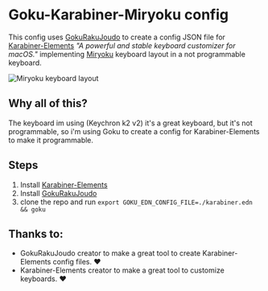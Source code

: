 # Goku-Karabiner-Miryoku config

This config uses [GokuRakuJoudo](https://github.com/yqrashawn/GokuRakuJoudo) to create a config JSON file for [Karabiner-Elements](https://github.com/pqrs-org/Karabiner-Elements) *"A powerful and stable keyboard customizer for macOS."* implementing [Miryoku](https://github.com/manna-harbour/miryoku/tree/master) keyboard layout in a not programmable keyboard.

![Miryoku keyboard layout](https://raw.githubusercontent.com/manna-harbour/miryoku/master/data/cover/miryoku-kle-cover.png)

## Why all of this?

The keyboard im using (Keychron k2 v2) it's a great keyboard, but it's not programmable, so i'm using Goku to create a config for Karabiner-Elements to make it programmable.


## Steps

1) Install [Karabiner-Elements](https://github.com/pqrs-org/Karabiner-Elements)
2) Install [GokuRakuJoudo](https://github.com/yqrashawn/GokuRakuJoudo)
3) clone the repo and run `export GOKU_EDN_CONFIG_FILE=./karabiner.edn && goku`

## Thanks to:

- GokuRakuJoudo creator to make a great tool to create Karabiner-Elements config files. ❤️
- Karabiner-Elements creator to make a great tool to customize keyboards. ❤️
